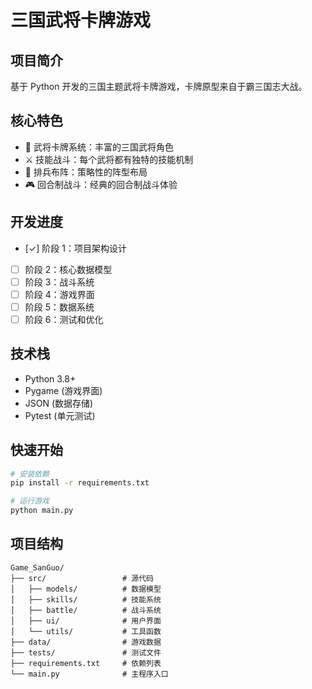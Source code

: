# 三国武将卡牌游戏

## 项目简介

基于 Python 开发的三国主题武将卡牌游戏，卡牌原型来自于霸三国志大战。

## 核心特色

- 🎯 武将卡牌系统：丰富的三国武将角色
- ⚔️ 技能战斗：每个武将都有独特的技能机制
- 🏺 排兵布阵：策略性的阵型布局
- 🎮 回合制战斗：经典的回合制战斗体验

## 开发进度

- [✓] 阶段 1：项目架构设计
- [ ] 阶段 2：核心数据模型
- [ ] 阶段 3：战斗系统
- [ ] 阶段 4：游戏界面
- [ ] 阶段 5：数据系统
- [ ] 阶段 6：测试和优化

## 技术栈

- Python 3.8+
- Pygame (游戏界面)
- JSON (数据存储)
- Pytest (单元测试)

## 快速开始

```bash
# 安装依赖
pip install -r requirements.txt

# 运行游戏
python main.py
```

## 项目结构

```
Game_SanGuo/
├── src/                 # 源代码
│   ├── models/          # 数据模型
│   ├── skills/          # 技能系统
│   ├── battle/          # 战斗系统
│   ├── ui/              # 用户界面
│   └── utils/           # 工具函数
├── data/                # 游戏数据
├── tests/               # 测试文件
├── requirements.txt     # 依赖列表
└── main.py              # 主程序入口
```
